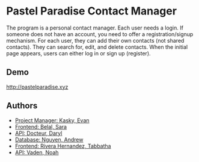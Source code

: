 
# Pastel Paradise Contact Manager

The program is a personal contact manager. Each user needs a login. If someone does not have an account, you need to offer a registration/signup mechanism. For each user, they can add their own contacts (not shared contacts). They can search for, edit, and delete contacts. When the initial page appears, users can either log in or sign up (register).


## Demo

http://pastelparadise.xyz


## Authors

- [Project Manager: Kasky, Evan](https://github.com/ekasky/)
- [Frontend: Belal, Sara](https://github.com/stannie64)
- [API: Docteur, Daryl]()
- [Database: Nguyen, Andrew]()
- [Frontend: Rivera Hernandez, Tabbatha]()
- [API: Vaden, Noah](https://github.com/Vryllon/)

